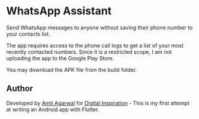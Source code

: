 # WhatsApp Assistant

Send WhatsApp messages to anyone without saving their phone number to your contacts list.

The app requires access to the phone call logs to get a list of your most recently contacted numbers. Since it is a restricted scope, I am not uploading the app to the Google Play Store.

You may download the APK file from the build folder.

## Author

Developed by [Amit Agarwal](https://twitter.com/labnol) for [Digital Inspiration](https://digitalinspiration.com/) - This is my first attempt at writing an Android app with Flutter.

